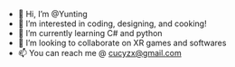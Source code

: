 - 👋 Hi, I’m @Yunting
- 👀 I’m interested in coding, designing, and cooking!  
- 🌱 I’m currently learning C# and python
- 💞️ I’m looking to collaborate on XR games and softwares
- 📫 You can reach me @ cucyzx@gmail.com

<!---
new acoount!
--->
